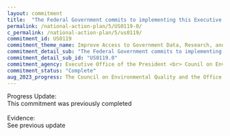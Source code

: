 ```yaml
---
layout: commitment
title:  "The Federal Government commits to implementing this Executive Order (14057 on Catalyzing Clean Energy Industries and Jobs Through Federal Sustainability) and making these annual reports, data, and scorecards measuring progress available to the public at http://www.sustainability.gov."
permalink: /national-action-plan/5/US0119-0/
c_permalink: /national-action-plan/5/us0119/
commitment_id: US0119
commitment_theme_name: Improve Access to Government Data, Research, and Information
commitment_detail_sub: "The Federal Government commits to implementing this Executive Order (14057 on Catalyzing Clean Energy Industries and Jobs Through Federal Sustainability) and making these annual reports, data, and scorecards measuring progress available to the public at http://www.sustainability.gov."
commitment_detail_sub_id: "US0119.0"
commitment_agency: Executive Office of the President <br> Counil on Environmental Quality
commitment_status: "Complete"
aug_2023_progress: The Council on Environmental Quality and the Office of Management and Budget continue to post regular updates on agency performance in implementing Executive Order 14057 at <a href="https://www.sustainability.gov/progress.html">https://www.sustainability.gov/progress.html</a>.
---
```

Progress Update: <br>
This commitment was previously completed
<br>
<br>
Evidence: <br>
See previous update